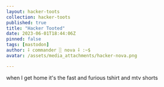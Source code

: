 ```yaml
---
layout: hacker-toots
collection: hacker-toots
published: true
title: "Hacker Tooted"
date: 2023-06-01T18:44:06Z
pinned: false
tags: [mastodon]
author: ⸸ commander ░ nova ⸸ :~$
avatar: /assets/media_attachments/hacker-nova.png

---
```


<p>when I get home it&#39;s the fast and furious tshirt and mtv shorts</p>


